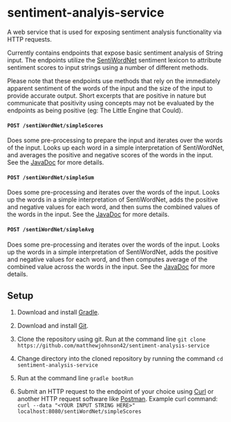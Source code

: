 # sentiment-analyis-service

A web service that is used for exposing sentiment analysis functionality via HTTP requests.

Currently contains endpoints that expose basic sentiment analysis of String input. The endpoints utilize the [SentiWordNet](https://github.com/aesuli/SentiWordNet) sentiment lexicon to attribute sentiment scores to input strings using a number of different methods.

Please note that these endpoints use methods that rely on the immediately apparent sentiment of the words of the input and the size of the input to provide accurate output. Short excerpts that are positive in nature but communicate that positivity using concepts may not be evaluated by the endpoints as being positive (eg: The Little Engine that Could).

#### ```POST /sentiWordNet/simpleScores```
Does some pre-processing to prepare the input and iterates over the words of the input. Looks up each word in a simple interpretation of SentiWordNet, and averages the positive and negative scores of the words in the input. See the [JavaDoc](https://github.com/matthewjohnson42/sentiment-analysis-service/blob/master/src/main/java/com/matthewjohnson42/sentimentanalysis/controller/SentiWordNetController.java) for more details.

#### ```POST /sentiWordNet/simpleSum```
Does some pre-processing and iterates over the words of the input. Looks up the words in a simple interpretation of SentiWordNet, adds the positive and negative values for each word, and then sums the combined values of the words in the input. See the [JavaDoc](https://github.com/matthewjohnson42/sentiment-analysis-service/blob/master/src/main/java/com/matthewjohnson42/sentimentanalysis/controller/SentiWordNetController.java) for more details.

#### ```POST /sentiWordNet/simpleAvg```
Does some pre-processing and iterates over the words of the input. Looks up the words in a simple interpretation of SentiWordNet, adds the positive and negative values for each word, and then computes average of the combined value across the words in the input. See the [JavaDoc](https://github.com/matthewjohnson42/sentiment-analysis-service/blob/master/src/main/java/com/matthewjohnson42/sentimentanalysis/controller/SentiWordNetController.java) for more details.

## Setup

1. Download and install [Gradle](https://gradle.org/).

2. Download and install [Git](https://git-scm.com/).

3. Clone the repository using git. Run at the command line ```git clone https://github.com/matthewjohnson42/sentiment-analysis-service```

4. Change directory into the cloned repository by running the command ```cd sentiment-analysis-service```

5. Run at the command line ```gradle bootRun```

6. Submit an HTTP request to the endpoint of your choice using [Curl](https://curl.haxx.se/) or another HTTP request software like [Postman](https://www.getpostman.com/). Example curl command: ```curl --data "<YOUR INPUT STRING HERE>" localhost:8080/sentiWordNet/simpleScores```
